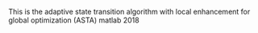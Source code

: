 This is the adaptive state transition algorithm with local enhancement for global optimization (ASTA)
matlab 2018
